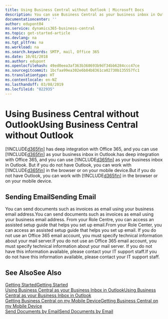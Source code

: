 ```yaml
---
title: Using Business Central without Outlook | Microsoft Docs
description: You can use Business Central as your business inbox in Outlook because it is integrated with Office 365, however, you can also work without Outlook in a browser or on your mobile device.
documentationcenter: ''
author: edupont04
ms.service: dynamics365-business-central
ms.topic: get-started-article
ms.devlang: na
ms.tgt_pltfrm: na
ms.workload: na
ms.search.keywords: SMTP, mail, Office 365
ms.date: 10/01/2018
ms.author: edupont
ms.openlocfilehash: 49ed0eea3af363b368693b9df34bb6284ccc47ce
ms.sourcegitcommit: 1bcfaa99ea302e6b84b8361ca02730b135557fc1
ms.translationtype: HT
ms.contentlocale: en-NZ
ms.lasthandoff: 03/08/2019
ms.locfileid: "822935"
---
```

# <a name="using-business-central-without-outlook"></a><span data-ttu-id="b037c-103">Using Business Central without Outlook</span><span class="sxs-lookup"><span data-stu-id="b037c-103">Using Business Central without Outlook</span></span>
[!INCLUDE[d365fin](includes/d365fin_md.md)] <span data-ttu-id="b037c-104">has deep integration with Office 365, and you can use [!INCLUDE[d365fin](includes/d365fin_md.md)] as your business inbox in Outlook.</span><span class="sxs-lookup"><span data-stu-id="b037c-104">has deep integration with Office 365, and you can use [!INCLUDE[d365fin](includes/d365fin_md.md)] as your business inbox in Outlook.</span></span> <span data-ttu-id="b037c-105">But if you do not have Outlook, you can work with [!INCLUDE[d365fin](includes/d365fin_md.md)] in the browser or on your mobile device.</span><span class="sxs-lookup"><span data-stu-id="b037c-105">But if you do not have Outlook, you can work with [!INCLUDE[d365fin](includes/d365fin_md.md)] in the browser or on your mobile device.</span></span>  

## <a name="sending-email"></a><span data-ttu-id="b037c-106">Sending Email</span><span class="sxs-lookup"><span data-stu-id="b037c-106">Sending Email</span></span>
<span data-ttu-id="b037c-107">You can send documents such as invoices as email using your business email address.</span><span class="sxs-lookup"><span data-stu-id="b037c-107">You can send documents such as invoices as email using your business email address.</span></span> <span data-ttu-id="b037c-108">From your Role Centre, you can access an assisted setup guide that helps you set up email.</span><span class="sxs-lookup"><span data-stu-id="b037c-108">From your Role Center, you can access an assisted setup guide that helps you set up email.</span></span> <span data-ttu-id="b037c-109">If you do not use an Office 365 email account, you must specify technical information about your mail server.</span><span class="sxs-lookup"><span data-stu-id="b037c-109">If you do not use an Office 365 email account, you must specify technical information about your mail server.</span></span> <span data-ttu-id="b037c-110">If you do not have this information available, please contact your IT support staff.</span><span class="sxs-lookup"><span data-stu-id="b037c-110">If you do not have this information available, please contact your IT support staff.</span></span>  


## <a name="see-also"></a><span data-ttu-id="b037c-111">See Also</span><span class="sxs-lookup"><span data-stu-id="b037c-111">See Also</span></span>
[<span data-ttu-id="b037c-112">Getting Started</span><span class="sxs-lookup"><span data-stu-id="b037c-112">Getting Started</span></span>](product-get-started.md)  
[<span data-ttu-id="b037c-113">Using Business Central as your Business Inbox in Outlook</span><span class="sxs-lookup"><span data-stu-id="b037c-113">Using Business Central as your Business Inbox in Outlook</span></span>](admin-outlook.md)  
[<span data-ttu-id="b037c-114">Getting Business Central on my Mobile Device</span><span class="sxs-lookup"><span data-stu-id="b037c-114">Getting Business Central on my Mobile Device</span></span>](install-mobile-app.md)  
[<span data-ttu-id="b037c-115">Send Documents by Email</span><span class="sxs-lookup"><span data-stu-id="b037c-115">Send Documents by Email</span></span>](ui-how-send-documents-email.md)
